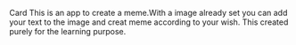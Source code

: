 Card
This is an app to create a meme.With a image already set you can add your text to the image and creat meme according to your wish.
This created purely for the learning purpose.
